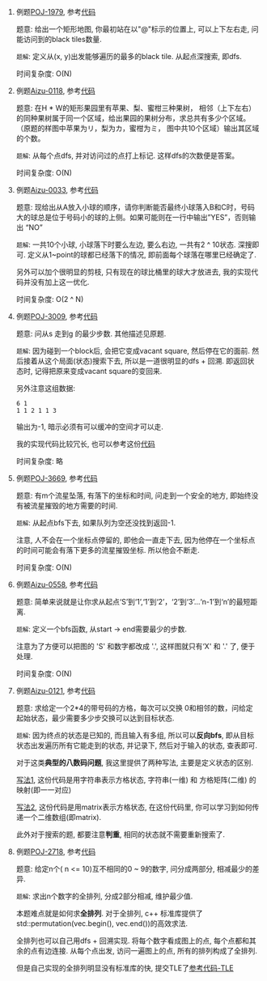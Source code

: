 1. 例题[POJ-1979](https://vjudge.net/problem/POJ-1979), 参考[代码](./POJ-1979.cc)
  
   题意: 给出一个矩形地图, 你最初站在以"@"标示的位置上, 可以上下左右走, 问能访问到的black tiles数量.
   
   `题解`: 定义从(x, y)出发能够遍历的最多的black tile. 从起点深搜索, 即dfs. 
   
   时间复杂度: O(N)

2. 例题[Aizu-0118](https://vjudge.net/problem/Aizu-0118), 参考[代码](./AOJ-0118.cc)
   
   题意: 在H * W的矩形果园里有苹果、梨、蜜柑三种果树， 相邻（上下左右）的同种果树属于同一个区域，给出果园的果树分布，求总共有多少个区域。 （原题的样图中苹果为リ，梨为カ，蜜柑为ミ， 图中共10个区域）输出其区域的个数。
   
   `题解`: 从每个点dfs, 并对访问过的点打上标记. 这样dfs的次数便是答案。
   
   时间复杂度: O(N)
   
3. 例题[Aizu-0033](https://vjudge.net/problem/Aizu-0033), 参考[代码](./AOJ-0033.cc)

   题意: 现给出从A放入小球的顺序，请你判断能否最终小球落入B和C时，号码大的球总是位于号码小的球的上侧。如果可能则在一行中输出”YES”，否则输出 “NO”

   `题解`: 一共10个小球, 小球落下时要么左边, 要么右边, 一共有2 ^ 10状态. 深搜即可. 定义从1~point的球都已经落下的情况, 即前面每个球落在哪里已经确定了.

   另外可以加个很明显的剪枝, 只有现在的球比桶里的球大才放进去, 我的实现代码并没有加上这一优化.

   时间复杂度: O(2 ^ N)

4. 例题[POJ-3009](https://vjudge.net/problem/POJ-3009), 参考[代码](./POJ-3009.cc)

   题意: 问从s 走到g 的最少步数. 其他描述见原题.

   `题解`: 因为碰到一个block后, 会把它变成vacant square, 然后停在它的面前. 然后接着从这个局面(状态)搜索下去, 所以是一道很明显的dfs + 回溯. 即返回状态时, 记得把原来变成vacant square的变回来.

   另外注意这组数据: 

   ```
   6 1
   1 1 2 1 1 3
   ```

   输出为-1, 暗示必须有可以缓冲的空间才可以走.

   我的实现代码比较冗长, 也可以参考这份[代码](./POJ-3009-2.cc)

   时间复杂度: 略

5. 例题[POJ-3669](https://vjudge.net/problem/POJ-3669), 参考[代码](./POJ-3669.cc)

   题意: 有m个流星坠落, 有落下的坐标和时间, 问走到一个安全的地方, 即始终没有被流星摧毁的地方需要的时间.

   `题解`: 从起点bfs下去, 如果队列为空还没找到返回-1.

   注意, 人不会在一个坐标点停留的, 即他会一直走下去, 因为他停在一个坐标点的时间可能会有落下更多的流星摧毁坐标. 所以他会不断走.

   时间复杂度: O(N)
   
6. 例题[Aizu-0558](https://vjudge.net/problem/Aizu-0558#author=underchange), 参考[代码](./Aizu-0558.cc)

   题意: 简单来说就是让你求从起点‘S’到‘1’,‘1’到‘2’，‘2’到‘3’…‘n-1’到‘n’的最短距离.

   `题解`: 定义一个bfs函数, 从start -> end需要最少的步数. 

   注意为了方便可以把图的 'S' 和数字都改成 '.', 这样图就只有‘X' 和 '.' 了, 便于处理.

   时间复杂度: O(N)

7. 例题[Aizu-0121](https://vjudge.net/problem/Aizu-0121), 参考[代码](./Aizu-0121.cc)

   题意: 求给定一个2*4的带号码的方格，每次可以交换 0和相邻的数，问给定起始状态，最少需要多少步交换可以达到目标状态.

   `题解`: 因为终点的状态是已知的, 而且输入有多组, 所以可以**反向bfs**, 即从目标状态出发遍历所有它能走到的状态, 并记录下, 然后对于输入的状态, 查表即可.

   对于这类**典型的八数码问题**, 我这里提供了两种写法, 主要是定义状态的区别.

   [写法1](./Aizu-0121.cc), 这份代码是用字符串表示方格状态, 字符串(一维) 和 方格矩阵(二维) 的映射(即一一对应)
   
   [写法2](./Aizu-0121-solution2.cc), 这份代码是用matrix表示方格状态, 在这份代码里, 你可以学习到如何传递一个二维数组(即matrix).
   
   此外对于搜索的题, 都要注意**判重**, 相同的状态就不需要重新搜索了.
   
8. 例题[POJ-2718](https://vjudge.net/problem/POJ-2718), 参考[代码](./POJ-2718.cc)

   题意: 给定n个( n <= 10)互不相同的0 ~ 9的数字, 问分成两部分, 相减最少的差异.

   `题解`: 求出n个数字的全排列, 分成2部分相减, 维护最少值.

   本题难点就是如何求**全排列**. 对于全排列, c++ 标准库提供了std::permutation(vec.begin(), vec.end())的高效求法.

   全排列也可以自己用dfs + 回溯实现. 将每个数字看成图上的点, 每个点都和其余的点有边连接. 从每个点出发, 访问一遍图上的点, 所有的排列构成了全排列.

   但是自己实现的全排列明显没有标准库的快, 提交TLE了[参考代码-TLE](./POJ-2718-tle.cc)
